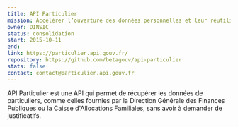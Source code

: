 ```yaml
---
title: API Particulier
mission: Accélérer l’ouverture des données personnelles et leur réutilisation pour simplifier les démarches
owner: DINSIC
status: consolidation
start: 2015-10-11
end:
link: https://particulier.api.gouv.fr/
repository: https://github.com/betagouv/api-particulier
stats: false
contact: contact@particulier.api.gouv.fr
---
```


API Particulier est une API qui permet de récupérer les données de particuliers, comme celles fournies par la Direction Générale des Finances Publiques ou la Caisse d'Allocations Familiales, sans avoir à demander de justificatifs.

